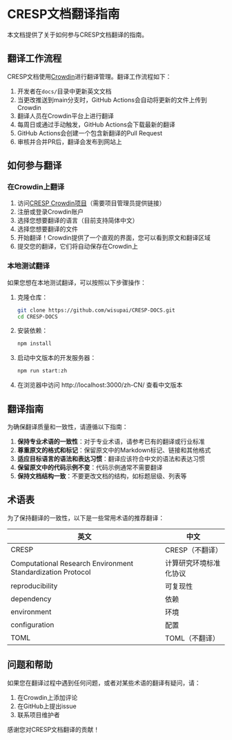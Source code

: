 # CRESP文档翻译指南

本文档提供了关于如何参与CRESP文档翻译的指南。

## 翻译工作流程

CRESP文档使用[Crowdin](https://crowdin.com/)进行翻译管理。翻译工作流程如下：

1. 开发者在`docs/`目录中更新英文文档
2. 当更改推送到main分支时，GitHub Actions会自动将更新的文件上传到Crowdin
3. 翻译人员在Crowdin平台上进行翻译
4. 每周日或通过手动触发，GitHub Actions会下载最新的翻译
5. GitHub Actions会创建一个包含新翻译的Pull Request
6. 审核并合并PR后，翻译会发布到网站上

## 如何参与翻译

### 在Crowdin上翻译

1. 访问[CRESP Crowdin项目](https://crowdin.com/project/cresp-docs)（需要项目管理员提供链接）
2. 注册或登录Crowdin账户
3. 选择您想要翻译的语言（目前支持简体中文）
4. 选择您想要翻译的文件
5. 开始翻译！Crowdin提供了一个直观的界面，您可以看到原文和翻译区域
6. 提交您的翻译，它们将自动保存在Crowdin上

### 本地测试翻译

如果您想在本地测试翻译，可以按照以下步骤操作：

1. 克隆仓库：
   ```bash
   git clone https://github.com/wisupai/CRESP-DOCS.git
   cd CRESP-DOCS
   ```

2. 安装依赖：
   ```bash
   npm install
   ```

3. 启动中文版本的开发服务器：
   ```bash
   npm run start:zh
   ```

4. 在浏览器中访问 http://localhost:3000/zh-CN/ 查看中文版本

## 翻译指南

为确保翻译质量和一致性，请遵循以下指南：

1. **保持专业术语的一致性**：对于专业术语，请参考已有的翻译或行业标准
2. **尊重原文的格式和标记**：保留原文中的Markdown标记、链接和其他格式
3. **适应目标语言的语法和表达习惯**：翻译应该符合中文的语法和表达习惯
4. **保留原文中的代码示例不变**：代码示例通常不需要翻译
5. **保持文档结构一致**：不要更改文档的结构，如标题层级、列表等

## 术语表

为了保持翻译的一致性，以下是一些常用术语的推荐翻译：

| 英文 | 中文 |
|------|------|
| CRESP | CRESP（不翻译） |
| Computational Research Environment Standardization Protocol | 计算研究环境标准化协议 |
| reproducibility | 可复现性 |
| dependency | 依赖 |
| environment | 环境 |
| configuration | 配置 |
| TOML | TOML（不翻译） |

## 问题和帮助

如果您在翻译过程中遇到任何问题，或者对某些术语的翻译有疑问，请：

1. 在Crowdin上添加评论
2. 在GitHub上提出issue
3. 联系项目维护者

感谢您对CRESP文档翻译的贡献！ 